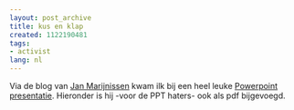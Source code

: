 ```yaml
---
layout: post_archive
title: kus en klap
created: 1122190481
tags:
- activist
lang: nl
---
```

Via de blog van [Jan Marijnissen](http://www.janmarijnissen.nl/weblog/2005/07/24/kus-en-klap/) kwam ilk bij een heel leuke [Powerpoint presentatie](http://www.janmarijnissen.nl/images/indetrein.pps). Hieronder is hij -voor de PPT haters- ook als pdf bijgevoegd. <!--break-->
